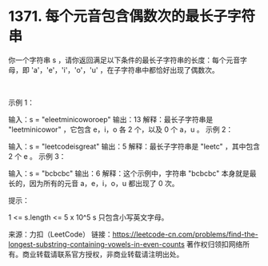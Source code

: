 # 1371. 每个元音包含偶数次的最长子字符串


你一个字符串 s ，请你返回满足以下条件的最长子字符串的长度：每个元音字母，即 'a'，'e'，'i'，'o'，'u' ，在子字符串中都恰好出现了偶数次。

 

示例 1：

输入：s = "eleetminicoworoep"
输出：13
解释：最长子字符串是 "leetminicowor" ，它包含 e，i，o 各 2 个，以及 0 个 a，u 。
示例 2：

输入：s = "leetcodeisgreat"
输出：5
解释：最长子字符串是 "leetc" ，其中包含 2 个 e 。
示例 3：

输入：s = "bcbcbc"
输出：6
解释：这个示例中，字符串 "bcbcbc" 本身就是最长的，因为所有的元音 a，e，i，o，u 都出现了 0 次。
 

提示：

1 <= s.length <= 5 x 10^5
s 只包含小写英文字母。

来源：力扣（LeetCode）
链接：https://leetcode-cn.com/problems/find-the-longest-substring-containing-vowels-in-even-counts
著作权归领扣网络所有。商业转载请联系官方授权，非商业转载请注明出处。
